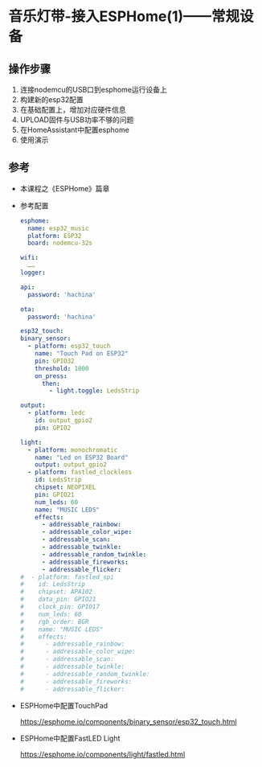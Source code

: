 # 音乐灯带-接入ESPHome(1)——常规设备

## 操作步骤

1. 连接nodemcu的USB口到esphome运行设备上
2. 构建新的esp32配置
3. 在基础配置上，增加对应硬件信息
4. UPLOAD固件与USB功率不够的问题
5. 在HomeAssistant中配置esphome
6. 使用演示

## 参考

- 本课程之《ESPHome》篇章
- 参考配置

  ```yaml
  esphome:
    name: esp32_music
    platform: ESP32
    board: nodemcu-32s

  wifi:
    ……
  logger:

  api:
    password: 'hachina'

  ota:
    password: 'hachina'

  esp32_touch:
  binary_sensor:
    - platform: esp32_touch
      name: "Touch Pad on ESP32"
      pin: GPIO32
      threshold: 1000
      on_press:
        then:
          - light.toggle: LedsStrip

  output:
    - platform: ledc
      id: output_gpio2
      pin: GPIO2

  light:
    - platform: monochromatic
      name: "Led on ESP32 Board"
      output: output_gpio2
    - platform: fastled_clockless
      id: LedsStrip
      chipset: NEOPIXEL
      pin: GPIO21
      num_leds: 60
      name: "MUSIC LEDS"
      effects:
        - addressable_rainbow:
        - addressable_color_wipe:
        - addressable_scan:
        - addressable_twinkle:
        - addressable_random_twinkle:
        - addressable_fireworks:
        - addressable_flicker:
  #  - platform: fastled_spi
  #    id: LedsStrip
  #    chipset: APA102
  #    data_pin: GPIO21
  #    clock_pin: GPIO17
  #    num_leds: 60
  #    rgb_order: BGR
  #    name: "MUSIC LEDS"
  #    effects:
  #      - addressable_rainbow:
  #      - addressable_color_wipe:
  #      - addressable_scan:
  #      - addressable_twinkle:
  #      - addressable_random_twinkle:
  #      - addressable_fireworks:
  #      - addressable_flicker:
  ```

- ESPHome中配置TouchPad

  https://esphome.io/components/binary_sensor/esp32_touch.html

- ESPHome中配置FastLED Light

  https://esphome.io/components/light/fastled.html

